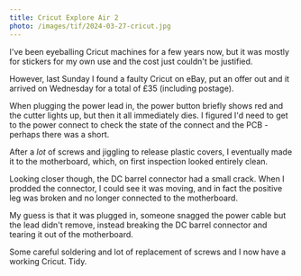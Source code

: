 ```yaml
---
title: Cricut Explore Air 2
photo: /images/tif/2024-03-27-cricut.jpg
---
```


I've been eyeballing Cricut machines for a few years now, but it was mostly for stickers for my own use and the cost just couldn't be justified.

However, last Sunday I found a faulty Cricut on eBay, put an offer out and it arrived on Wednesday for a total of £35 (including postage).

When plugging the power lead in, the power button briefly shows red and the cutter lights up, but then it all immediately dies. I figured I'd need to get to the power connect to check the state of the connect and the PCB - perhaps there was a short.

After a _lot_ of screws and jiggling to release plastic covers, I eventually made it to the motherboard, which, on first inspection looked entirely clean.

Looking closer though, the DC barrel connector had a small crack. When I prodded the connector, I could see it was moving, and in fact the positive leg was broken and no longer connected to the motherboard.

My guess is that it was plugged in, someone snagged the power cable but the lead didn't remove, instead breaking the DC barrel connector and tearing it out of the motherboard.

Some careful soldering and lot of replacement of screws and I now have a working Cricut. Tidy.

